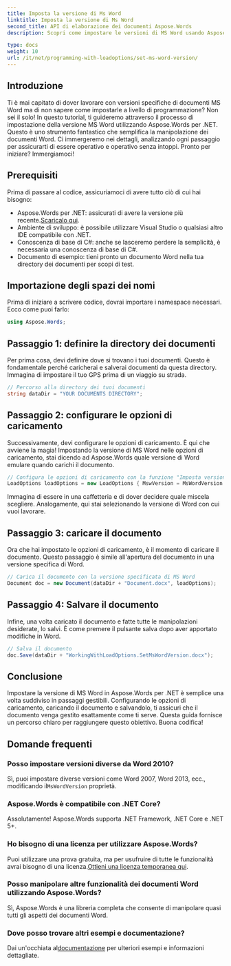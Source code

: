 ```yaml
---
title: Imposta la versione di Ms Word
linktitle: Imposta la versione di Ms Word
second_title: API di elaborazione dei documenti Aspose.Words
description: Scopri come impostare le versioni di MS Word usando Aspose.Words per .NET con la nostra guida dettagliata. Perfetto per gli sviluppatori che vogliono semplificare la manipolazione dei documenti.

type: docs
weight: 10
url: /it/net/programming-with-loadoptions/set-ms-word-version/
---
```

## Introduzione

Ti è mai capitato di dover lavorare con versioni specifiche di documenti MS Word ma di non sapere come impostarle a livello di programmazione? Non sei il solo! In questo tutorial, ti guideremo attraverso il processo di impostazione della versione MS Word utilizzando Aspose.Words per .NET. Questo è uno strumento fantastico che semplifica la manipolazione dei documenti Word. Ci immergeremo nei dettagli, analizzando ogni passaggio per assicurarti di essere operativo e operativo senza intoppi. Pronto per iniziare? Immergiamoci!

## Prerequisiti

Prima di passare al codice, assicuriamoci di avere tutto ciò di cui hai bisogno:

-  Aspose.Words per .NET: assicurati di avere la versione più recente.[Scaricalo qui](https://releases.aspose.com/words/net/).
- Ambiente di sviluppo: è possibile utilizzare Visual Studio o qualsiasi altro IDE compatibile con .NET.
- Conoscenza di base di C#: anche se lasceremo perdere la semplicità, è necessaria una conoscenza di base di C#.
- Documento di esempio: tieni pronto un documento Word nella tua directory dei documenti per scopi di test.

## Importazione degli spazi dei nomi

Prima di iniziare a scrivere codice, dovrai importare i namespace necessari. Ecco come puoi farlo:

```csharp
using Aspose.Words;
```

## Passaggio 1: definire la directory dei documenti

Per prima cosa, devi definire dove si trovano i tuoi documenti. Questo è fondamentale perché caricherai e salverai documenti da questa directory. Immagina di impostare il tuo GPS prima di un viaggio su strada.

```csharp
// Percorso alla directory dei tuoi documenti
string dataDir = "YOUR DOCUMENTS DIRECTORY";
```

## Passaggio 2: configurare le opzioni di caricamento

Successivamente, devi configurare le opzioni di caricamento. È qui che avviene la magia! Impostando la versione di MS Word nelle opzioni di caricamento, stai dicendo ad Aspose.Words quale versione di Word emulare quando carichi il documento.

```csharp
// Configura le opzioni di caricamento con la funzione "Imposta versione MS Word"
LoadOptions loadOptions = new LoadOptions { MswVersion = MsWordVersion.Word2010 };
```

Immagina di essere in una caffetteria e di dover decidere quale miscela scegliere. Analogamente, qui stai selezionando la versione di Word con cui vuoi lavorare.

## Passaggio 3: caricare il documento

Ora che hai impostato le opzioni di caricamento, è il momento di caricare il documento. Questo passaggio è simile all'apertura del documento in una versione specifica di Word.

```csharp
// Carica il documento con la versione specificata di MS Word
Document doc = new Document(dataDir + "Document.docx", loadOptions);
```

## Passaggio 4: Salvare il documento

Infine, una volta caricato il documento e fatte tutte le manipolazioni desiderate, lo salvi. È come premere il pulsante salva dopo aver apportato modifiche in Word.

```csharp
// Salva il documento
doc.Save(dataDir + "WorkingWithLoadOptions.SetMsWordVersion.docx");
```

## Conclusione

Impostare la versione di MS Word in Aspose.Words per .NET è semplice una volta suddiviso in passaggi gestibili. Configurando le opzioni di caricamento, caricando il documento e salvandolo, ti assicuri che il documento venga gestito esattamente come ti serve. Questa guida fornisce un percorso chiaro per raggiungere questo obiettivo. Buona codifica!

## Domande frequenti

### Posso impostare versioni diverse da Word 2010?
 Sì, puoi impostare diverse versioni come Word 2007, Word 2013, ecc., modificando il`MsWordVersion` proprietà.

### Aspose.Words è compatibile con .NET Core?
Assolutamente! Aspose.Words supporta .NET Framework, .NET Core e .NET 5+.

### Ho bisogno di una licenza per utilizzare Aspose.Words?
 Puoi utilizzare una prova gratuita, ma per usufruire di tutte le funzionalità avrai bisogno di una licenza.[Ottieni una licenza temporanea qui](https://purchase.aspose.com/temporary-license/).

### Posso manipolare altre funzionalità dei documenti Word utilizzando Aspose.Words?
Sì, Aspose.Words è una libreria completa che consente di manipolare quasi tutti gli aspetti dei documenti Word.

### Dove posso trovare altri esempi e documentazione?
 Dai un'occhiata al[documentazione](https://reference.aspose.com/words/net/) per ulteriori esempi e informazioni dettagliate.
